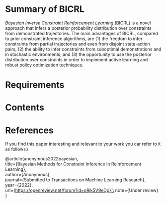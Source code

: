 # Summary of BICRL
_Bayesian Inverse Constraint Reinforcement Learning_ (BICRL) is a novel approach that infers a posterior probability distribution over constraints from demonstrated trajectories. The main advantages of BICRL, compared to prior constraint inference algorithms, are (1) the freedom to infer constraints from partial trajectories and even from disjoint state-action pairs, (2) the ability to infer constraints from suboptimal demonstrations and in stochastic environments, and (3) the opportunity to use the posterior distribution over constraints in order to implement active learning and robust policy optimization techniques.



# Requirements


# Contents





## 


# References

If you find this paper interesting and relevant to your work you car refer to it as follows:\

@article{anonymous2022bayesian,\
title={Bayesian Methods for Constraint Inference in Reinforcement Learning},\
author={Anonymous},\
journal={Submitted to Transactions on Machine Learning Research},\
year={2022},\
url={https://openreview.net/forum?id=oRjk5V9eDp},\
note={Under review}\
}
